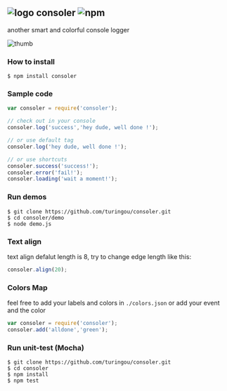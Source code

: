 ![logo](http://ww2.sinaimg.cn/large/61ff0de3gw1e85z78fu6lj200w00w741.jpg) consoler ![npm](https://badge.fury.io/js/consoler.png)
---
another smart and colorful console logger

![thumb](http://ww4.sinaimg.cn/large/61ff0de3gw1e85zznn1u7j20ln0ccwg0.jpg)

### How to install

````
$ npm install consoler
````

### Sample code

````javascript
var consoler = require('consoler');

// check out in your console
consoler.log('success','hey dude, well done !');

// or use default tag
consoler.log('hey dude, well done !');

// or use shortcuts
consoler.success('success!');
consoler.error('fail!');
consoler.loading('wait a moment!');
````

### Run demos

````
$ git clone https://github.com/turingou/consoler.git
$ cd consoler/demo
$ node demo.js
````

### Text align

text align defalut length is 8, try to change edge length like this:
````javascript
consoler.align(20);
````

### Colors Map

feel free to add your labels and colors in `./colors.json` or add your event and the color

````javascript
var consoler = require('consoler');
consoler.add('alldone','green');
````

### Run unit-test (Mocha)

````
$ git clone https://github.com/turingou/consoler.git
$ cd consoler
$ npm install 
$ npm test
````